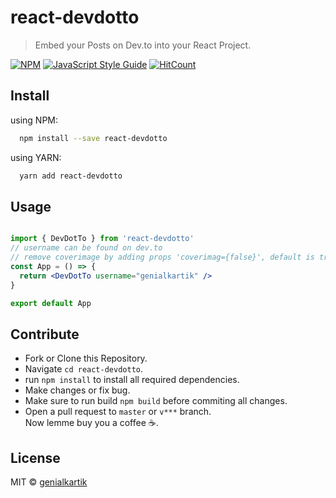 # react-devdotto

> Embed your Posts on Dev.to into your React Project.

[![NPM](https://img.shields.io/npm/v/react-devdotto.svg)](https://www.npmjs.com/package/react-devdotto) [![JavaScript Style Guide](https://img.shields.io/badge/code_style-standard-brightgreen.svg)](https://standardjs.com) [![HitCount](http://hits.dwyl.com/genialkartik/react-devdotto.svg)](http://hits.dwyl.com/genialkartik/react-devdotto)

## Install

using NPM:
```bash
  npm install --save react-devdotto
```
using YARN:
```bash
  yarn add react-devdotto
```

## Usage

```jsx

import { DevDotTo } from 'react-devdotto'
// username can be found on dev.to
// remove coverimage by adding props 'coverimag={false}', default is true
const App = () => {
  return <DevDotTo username="genialkartik" />
}

export default App
```

## Contribute

- Fork or Clone this Repository.
- Navigate `cd react-devdotto`.
- run `npm install` to install all required dependencies.
- Make changes or fix bug.
- Make sure to run build `npm build` before commiting all changes.
- Open a pull request to `master` or `v***` branch.<br>
Now lemme buy you a coffee :coffee:.

## License

MIT © [genialkartik](https://github.com/genialkartik)
